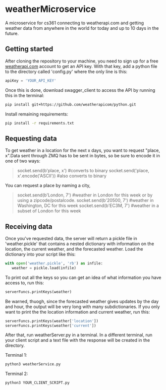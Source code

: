 # weatherMicroservice
A microservice for cs361 connecting to weatherapi.com and getting weather data from anywhere in the world for today and up to 10 days in the future.


## Getting started
After cloning the repository to your machine, you need to sign up for a free [weatherapi.com](https://www.weatherapi.com/signup.aspx) account to get an API key. With that key, add a python file to the directory called 'config.py' where the only line is this:

```python
apiKey = 'YOUR_API_KEY'
```

Once this is done, download swagger_client to access the API by running this in the terminal:

```sh
pip install git+https://github.com/weatherapicom/python.git
```

Install remaining requirements:
```sh
pip install -r requirements.txt
```

## Requesting data

To get weather in a location for the next x days, you want to request "place, x".Data sent through ZMQ has to be sent in bytes, so be sure to encode it in one of two ways:

>socket.send(b'place,  x')       #converts to binary
>socket.send('place, x'.encode('ASCII'))     #also converts to binary

You can request a place by naming a city, 
>socket.send(b'London, 7')    #weather in London for this week
or by using a zipcode/postalcode.
>socket.send(b'20500, 7')     #weather in Washington, DC for this week
>socket.send(b'EC3M, 7')      #weather in a subset of London for this week

## Receiving data

Once you've requested data, the server will return a pickle file in 'weather.pickle' that contains a nested dictionary with information on the location, the current weather, and the forecasted weather. Load the dictionary into your script like this:

```python
with open('weather.pickle', 'rb') as infile:
   weather = pickle.load(infile)
```
To print out all the keys so you can get an idea of what information you have access to, run this:

```python
serverFuncs.printKeys(weather)
```

Be warned, thuogh, since the forecasted weather gives updates by the day and hour, the output will be very long with many subdictionaries. If you only want to print the the location information and current weather, run this:

```python
serverFuncs.printKeys(weather['location'])
serverFuncs.printKeys(weather['current'])
```

After that, run weatherServer.py in a terminal. In a different terminal, run your client script and a text file with the response will be created in the directory.

Terminal 1:
```sh
python3 weatherService.py
```

Terminal 2:
```sh
python3 YOUR_CLIENT_SCRIPT.py
```